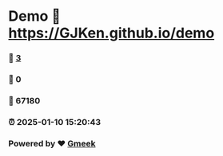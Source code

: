 # Demo :link: https://GJKen.github.io/demo 
### :page_facing_up: [3](https://GJKen.github.io/demo/tag.html) 
### :speech_balloon: 0 
### :hibiscus: 67180 
### :alarm_clock: 2025-01-10 15:20:43 
### Powered by :heart: [Gmeek](https://github.com/Meekdai/Gmeek)
